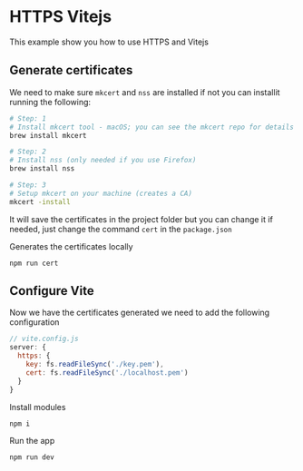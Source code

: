 # HTTPS Vitejs

This example show you how to use HTTPS and Vitejs

## Generate certificates
We need to make sure `mkcert` and `nss` are installed if not you can installit running the following:

``` bash
# Step: 1
# Install mkcert tool - macOS; you can see the mkcert repo for details
brew install mkcert

# Step: 2
# Install nss (only needed if you use Firefox)
brew install nss

# Step: 3
# Setup mkcert on your machine (creates a CA)
mkcert -install
```

It will save the certificates in the project folder but you can change it if needed, just change the command `cert` in the `package.json`

Generates the certificates locally

`npm run cert`


## Configure Vite
Now we have the certificates generated we need to add the following configuration

``` js
// vite.config.js
server: {
  https: {
    key: fs.readFileSync('./key.pem'),
    cert: fs.readFileSync('./localhost.pem')
  }
}
```

Install modules

`npm i`

Run the app

`npm run dev`